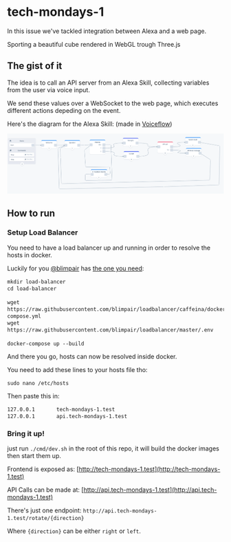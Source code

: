 # tech-mondays-1

In this issue we've tackled integration between Alexa and a web page.

Sporting a beautiful cube rendered in WebGL trough Three.js

## The gist of it

The idea is to call an API server from an Alexa Skill, collecting variables from the user via voice input.

We send these values over a WebSocket to the web page, which executes different actions depeding on the event.

Here's the diagram for the Alexa Skill: (made in [Voiceflow](https://www.voiceflow.com/))

![Voiceflow Diagram](/docs/voiceflow-diagram.png)

## How to run
### Setup Load Balancer
You need to have a load balancer up and running in order to resolve the hosts in docker.

Luckily for you [@blimpair](https://github.com/blimpair/) has [the one you need](https://github.com/blimpair/loadbalancer):

```
mkdir load-balancer
cd load-balancer

wget https://raw.githubusercontent.com/blimpair/loadbalancer/caffeina/docker-compose.yml
wget https://raw.githubusercontent.com/blimpair/loadbalancer/master/.env

docker-compose up --build
```

And there you go, hosts can now be resolved inside docker.

You need to add these lines to your hosts file tho:

```
sudo nano /etc/hosts
```

Then paste this in:

```
127.0.0.1       tech-mondays-1.test
127.0.0.1       api.tech-mondays-1.test
```

### Bring it up!
just run `./cmd/dev.sh` in the root of this repo, it will build the docker images then start them up.

Frontend is exposed as: [http://tech-mondays-1.test](http://tech-mondays-1.test)

API Calls can be made at: [http://api.tech-mondays-1.test](http://api.tech-mondays-1.test)

There's just one endpoint: `http://api.tech-mondays-1.test/rotate/{direction}`

Where `{direction}` can be either `right` or `left`.

